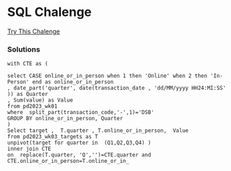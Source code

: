 # SQL Chalenge

[Try This Chalenge](https://github.com/wjsutton/preppin-data/blob/main/2023/SQL/2023_week_03.sql)
 
### Solutions

```
with CTE as (

select CASE online_or_in_person when 1 then 'Online' when 2 then 'In-Person' end as online_or_in_person
, date_part('quarter', date(transaction_date , 'dd/MM/yyyy HH24:MI:SS' )) as Quarter
, Sum(value) as Value
from pd2023_wk01
where  split_part(transaction_code,'-',1)='DSB'
GROUP BY online_or_in_person, Quarter
)
Select target ,  T.quarter , T.online_or_in_person,  Value
from pd2023_wk03_targets as T
unpivot(target for quarter in  (Q1,Q2,Q3,Q4) )
inner join CTE
on  replace(T.quarter, 'Q','')=CTE.quarter and  CTE.online_or_in_person=T.online_or_in_
```

